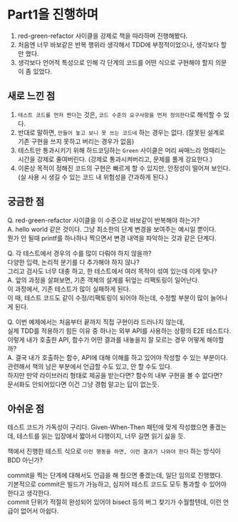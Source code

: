 # Part1을 진행하며

1. red-green-refactor 사이클을 강제로 책을 따라하며 진행해봤다.
2. 처음엔 너무 바보같은 반복 행위라 생각해서 TDD에 부정적이었으나, 생각보다 할 만 했다.
3. 생각보다 언어적 특성으로 인해 각 단계의 코드를 어떤 식으로 구현해야 할지 의문이 좀 있었다.

## 새로 느낀 점

1. `테스트 코드를 먼저 짠다`는 것은, `코드 수준의 요구사항을 먼저 정의한다`로 해석할 수 있다.
2. 반대로 말하면, `만들어 놓고 보니 못 쓰는 코드네` 하는 경우는 없다. (잘못된 설계로 기존 구현을 쓰지 못하고 버리는 경우가 없음)
3. 테스트만 통과시키기 위해 하드코딩하는 `Green` 사이클은 머리 싸매느라 멍때리는 시간을 강제로 줄여버린다. (강제로 통과시켜버리고, 문제를 풀게 강요한다.)
4. 이론상 목적이 정해진 코드의 구현은 빠르게 할 수 있지만, 안정성이 떨어져 보인다. (실 사용 시 생길 수 있는 코드 내 위험성을 간과하게 된다.)

## 궁금한 점

Q. red-green-refactor 사이클을 이 수준으로 바보같이 반복해야 하는가?  
A. hello world 같은 것이다. 그냥 최소한의 단계 변경을 보여주는 예시일 뿐이다.  
   뭔가 안 될때 printf를 하나하나 찍으면서 변경 내역을 파악하는 것과 같은 단계다.

Q. 각 테스트에서 경우의 수를 많이 다뤄야 하지 않을까?  
   다양한 입력, 논리적 분기를 다 추가해야 하지 않나?  
   그리고 검사도 너무 대충 하고, 한 테스트에서 여러 목적이 섞여 있는데 이게 맞나?  
A. 앞의 과정을 살펴보면, 기존 객체의 설계를 뒤엎는 리팩토링이 일어난다.  
   이 과정에서, 기존 테스트가 많이 실패하게 된다.  
   이 때, 테스트 코드도 같이 수정/리팩토링이 되어야 하는데, 수정할 부분이 많이 늘어나게 된다.

Q. 이번 예제에서는 처음부터 끝까지 직접 구현이라 드러나지 않는데,  
   실제 TDD를 적용하기 힘든 이유 중 하나는 외부 API를 사용하는 상황의 E2E 테스트다.  
   이렇게 내가 호출한 API, 함수가 어떤 결과를 내놓을지 잘 모르는 경우 어떻게 해야할까?  
A. 결국 내가 호출하는 함수, API에 대해 이해를 하고 있어야 작성할 수 있는 부분이다.  
   관련해서 책의 남은 부분에서 언급할 수도 있고, 안 할 수도 있다.  
   하지만 만약 라이브러리 형태로 제공을 받는다면? 함수의 내부 구현을 볼 수 없다면?  
   문서화도 안되어있다면 이건 그냥 경험 말고는 답이 없는듯.

## 아쉬운 점

테스트 코드가 가독성이 구리다. Given-When-Then 패턴에 맞게 작성했으면 좋겠는데, 테스트를 읽는 입장에서 짧아서 다행이지, 너무 길면 읽기 싫을 듯.

책에서 진행한 테스트 식으로 `이런 행동을 하면, 이런 결과가 나와야 한다` 하는 방식이 BDD 아닌가?

commit을 찍는 단계에 대해서도 언급을 해 줬으면 좋겠는데, 일단 임의로 진행했다.  
기본적으로 commit은 빌드가 가능하고, 심지어 테스트 코드도 모두 통과할 수 있어야 한다고 생각한다.  
commit 단위가 적절히 완성되어 있어야 bisect 등의 버그 찾기가 수월할텐데, 이런 언급이 없어서 아쉽다.
